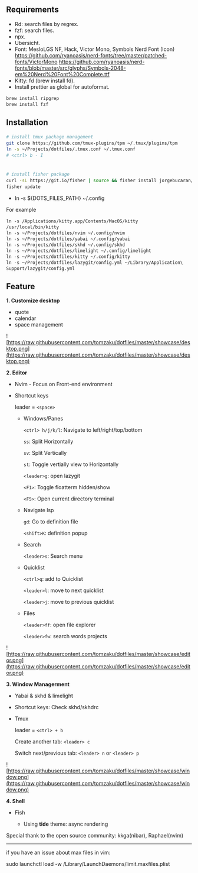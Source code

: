 ## Requirements

- Rd: search files by regrex.
- fzf: search files.
- npx.
- Ubersicht.
- Font: MesloLGS NF, Hack, Victor Mono, Symbols Nerd Font (Icon)
https://github.com/ryanoasis/nerd-fonts/tree/master/patched-fonts/VictorMono
https://github.com/ryanoasis/nerd-fonts/blob/master/src/glyphs/Symbols-2048-em%20Nerd%20Font%20Complete.ttf
- Kitty: fd (brew install fd).
- Install prettier as global for autoformat.

```
brew install ripgrep
brew install fzf
```

## Installation


```bash
# install tmux package management
git clone https://github.com/tmux-plugins/tpm ~/.tmux/plugins/tpm
ln -s ~/Projects/dotfiles/.tmux.conf ~/.tmux.conf
# <ctrl> b - I


# install fisher package
curl -sL https://git.io/fisher | source && fisher install jorgebucaran/fisher
fisher update
```

- ln -s ${DOTS_FILES_PATH} ~/.config

For example

```
ln -s /Applications/kitty.app/Contents/MacOS/kitty /usr/local/bin/kitty
ln -s ~/Projects/dotfiles/nvim ~/.config/nvim
ln -s ~/Projects/dotfiles/yabai ~/.config/yabai
ln -s ~/Projects/dotfiles/skhd ~/.config/skhd
ln -s ~/Projects/dotfiles/limelight ~/.config/limelight
ln -s ~/Projects/dotfiles/kitty ~/.config/kitty
ln -s ~/Projects/dotfiles/lazygit/config.yml ~/Library/Application\ Support/lazygit/config.yml
```

## Feature

**1. Customize desktop**

- quote
- calendar
- space management

![https://raw.githubusercontent.com/tomzaku/dotfiles/master/showcase/desktop.png](https://raw.githubusercontent.com/tomzaku/dotfiles/master/showcase/desktop.png)

**2. Editor**

- Nvim - Focus on Front-end environment
- Shortcut keys

  leader = `<space>`

  - Windows/Panes

    `<ctrl> h/j/k/l`: Navigate to left/right/top/bottom

    `ss`: Split Horizontally

    `sv`: Split Vertically

    `st`: Toggle vertially view to Horizontally

    `<leader>g`: open lazygit

    `<F1>`: Toggle floatterm hidden/show

    `<F5>`: Open current directory terminal

  - Navigate lsp

    `gd`: Go to definition file

    `<shift>K`: definition popup

  - Search
    
    `<leader>s`: Search menu

  - Quicklist

    `<ctrl>q`: add to Quicklist

    `<leader>l`: move to next quicklist

    `<leader>j`: move to previous quicklist

  - Files

    `<leader>ff`: open file explorer

    `<leader>fw`: search words projects

![https://raw.githubusercontent.com/tomzaku/dotfiles/master/showcase/editor.png](https://raw.githubusercontent.com/tomzaku/dotfiles/master/showcase/editor.png)

**3. Window Managerment**

- Yabai & skhd & limelight

- Shortcut keys: Check skhd/skhdrc

- Tmux

  leader = `<ctrl> + b`

  Create another tab: `<leader> c`

  Switch next/previous tab: `<leader> n` or `<leader> p`

![https://raw.githubusercontent.com/tomzaku/dotfiles/master/showcase/window.png](https://raw.githubusercontent.com/tomzaku/dotfiles/master/showcase/window.png)

**4. Shell**

- Fish

  - Using **tide** theme: async rendering

Special thank to the open source community: kkga(nibar), Raphael(nvim)

---

if you have an issue about max files in vim: 

sudo launchctl load -w /Library/LaunchDaemons/limit.maxfiles.plist

